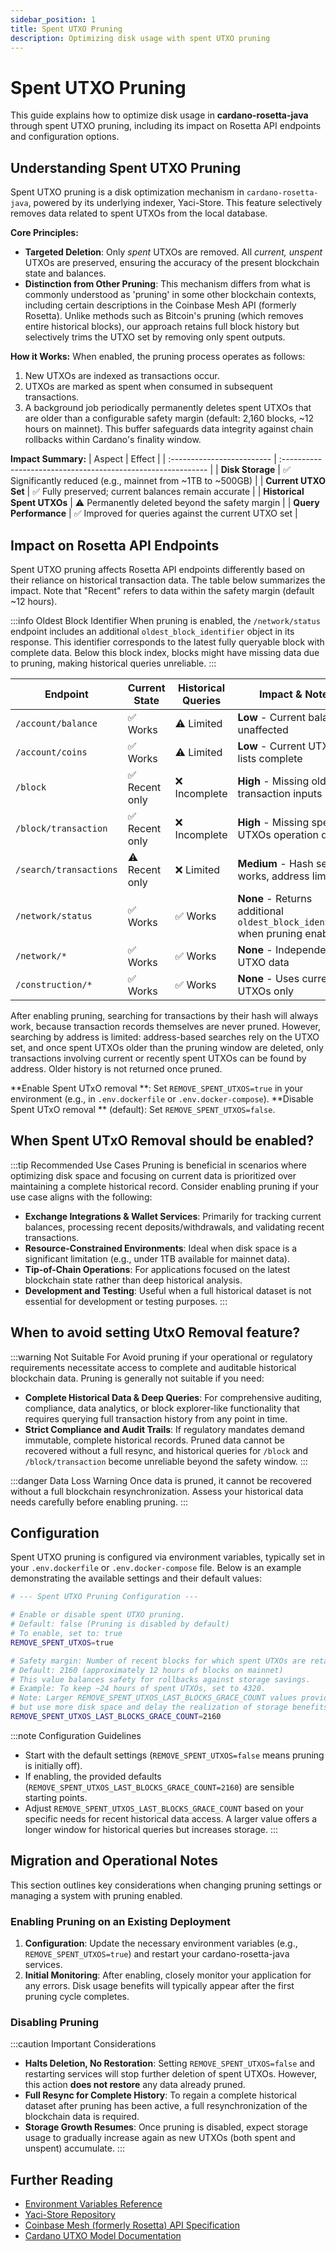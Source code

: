 ```yaml
---
sidebar_position: 1
title: Spent UTXO Pruning
description: Optimizing disk usage with spent UTXO pruning
---
```


# Spent UTXO Pruning

This guide explains how to optimize disk usage in **cardano-rosetta-java** through spent UTXO pruning, including its impact on Rosetta API endpoints and configuration options.

## Understanding Spent UTXO Pruning

Spent UTXO pruning is a disk optimization mechanism in `cardano-rosetta-java`, powered by its underlying indexer, Yaci-Store. This feature selectively removes data related to spent UTXOs from the local database.

**Core Principles:**

- **Targeted Deletion**: Only _spent_ UTXOs are removed. All _current, unspent_ UTXOs are preserved, ensuring the accuracy of the present blockchain state and balances.
- **Distinction from Other Pruning**: This mechanism differs from what is commonly understood as 'pruning' in some other blockchain contexts, including certain descriptions in the Coinbase Mesh API (formerly Rosetta). Unlike methods such as Bitcoin's pruning (which removes entire historical blocks), our approach retains full block history but selectively trims the UTXO set by removing only spent outputs.

**How it Works:**
When enabled, the pruning process operates as follows:

1.  New UTXOs are indexed as transactions occur.
2.  UTXOs are marked as spent when consumed in subsequent transactions.
3.  A background job periodically permanently deletes spent UTXOs that are older than a configurable safety margin (default: 2,160 blocks, ~12 hours on mainnet). This buffer safeguards data integrity against chain rollbacks within Cardano's finality window.

**Impact Summary:**
| Aspect | Effect |
| :------------------------- | :----------------------------------------------------------- |
| **Disk Storage** | ✅ Significantly reduced (e.g., mainnet from ~1TB to ~500GB) |
| **Current UTXO Set** | ✅ Fully preserved; current balances remain accurate |
| **Historical Spent UTXOs** | ⚠️ Permanently deleted beyond the safety margin |
| **Query Performance** | ✅ Improved for queries against the current UTXO set |

## Impact on Rosetta API Endpoints

Spent UTXO pruning affects Rosetta API endpoints differently based on their reliance on historical transaction data. The table below summarizes the impact. Note that "Recent" refers to data within the safety margin (default ~12 hours).

:::info Oldest Block Identifier
When pruning is enabled, the `/network/status` endpoint includes an additional `oldest_block_identifier` object in its response. This identifier corresponds to the latest fully queryable block with complete data. Below this block index, blocks might have missing data due to pruning, making historical queries unreliable.
:::

| **Endpoint**           | **Current State** | **Historical Queries** | **Impact & Notes**                                                           |
| ---------------------- | ----------------- | ---------------------- | ---------------------------------------------------------------------------- |
| `/account/balance`     | ✅ Works          | ⚠️ Limited             | **Low** - Current balances unaffected                                        |
| `/account/coins`       | ✅ Works          | ⚠️ Limited             | **Low** - Current UTXO lists complete                                        |
| `/block`               | ✅ Recent only    | ❌ Incomplete          | **High** - Missing old transaction inputs                                    |
| `/block/transaction`   | ✅ Recent only    | ❌ Incomplete          | **High** - Missing spent UTXOs operation details                             |
| `/search/transactions` | ⚠️ Recent only    | ❌ Limited             | **Medium** - Hash search works, address limited                              |
| `/network/status`      | ✅ Works          | ✅ Works               | **None** - Returns additional `oldest_block_identifier` when pruning enabled |
| `/network/*`           | ✅ Works          | ✅ Works               | **None** - Independent of UTXO data                                          |
| `/construction/*`      | ✅ Works          | ✅ Works               | **None** - Uses current UTXOs only                                           |

After enabling pruning, searching for transactions by their hash will always work, because transaction records themselves are never pruned. However, searching by address is limited: address-based searches rely on the UTXO set, and once spent UTXOs older than the pruning window are deleted, only transactions involving current or recently spent UTXOs can be found by address. Older history is not returned once pruned.

**Enable Spent UTxO removal **: Set `REMOVE_SPENT_UTXOS=true` in your environment (e.g., in `.env.dockerfile` or `.env.docker-compose`).
**Disable Spent UTxO removal ** (default): Set `REMOVE_SPENT_UTXOS=false`.

## When Spent UTxO Removal should be enabled?   

:::tip Recommended Use Cases
Pruning is beneficial in scenarios where optimizing disk space and focusing on current data is prioritized over maintaining a complete historical record. Consider enabling pruning if your use case aligns with the following:

- **Exchange Integrations & Wallet Services**: Primarily for tracking current balances, processing recent deposits/withdrawals, and validating recent transactions.
- **Resource-Constrained Environments**: Ideal when disk space is a significant limitation (e.g., under 1TB available for mainnet data).
- **Tip-of-Chain Operations**: For applications focused on the latest blockchain state rather than deep historical analysis.
- **Development and Testing**: Useful when a full historical dataset is not essential for development or testing purposes.
  :::

## When to avoid setting UtxO Removal feature?

:::warning Not Suitable For
Avoid pruning if your operational or regulatory requirements necessitate access to complete and auditable historical blockchain data. Pruning is generally not suitable if you need:

- **Complete Historical Data & Deep Queries**: For comprehensive auditing, compliance, data analytics, or block explorer-like functionality that requires querying full transaction history from any point in time.
- **Strict Compliance and Audit Trails**: If regulatory mandates demand immutable, complete historical records. Pruned data cannot be recovered without a full resync, and historical queries for `/block` and `/block/transaction` become unreliable beyond the safety window.
  :::

:::danger Data Loss Warning
Once data is pruned, it cannot be recovered without a full blockchain resynchronization. Assess your historical data needs carefully before enabling pruning.
:::

## Configuration

Spent UTXO pruning is configured via environment variables, typically set in your `.env.dockerfile` or `.env.docker-compose` file. Below is an example demonstrating the available settings and their default values:

```bash
# --- Spent UTXO Pruning Configuration ---

# Enable or disable spent UTXO pruning.
# Default: false (Pruning is disabled by default)
# To enable, set to: true
REMOVE_SPENT_UTXOS=true

# Safety margin: Number of recent blocks for which spent UTXOs are retained.
# Default: 2160 (approximately 12 hours of blocks on mainnet)
# This value balances safety for rollbacks against storage savings.
# Example: To keep ~24 hours of spent UTXOs, set to 4320.
# Note: Larger REMOVE_SPENT_UTXOS_LAST_BLOCKS_GRACE_COUNT values provide longer historical query support
# but use more disk space and delay the realization of storage benefits.
REMOVE_SPENT_UTXOS_LAST_BLOCKS_GRACE_COUNT=2160
```

:::note Configuration Guidelines

- Start with the default settings (`REMOVE_SPENT_UTXOS=false` means pruning is initially off).
- If enabling, the provided defaults (`REMOVE_SPENT_UTXOS_LAST_BLOCKS_GRACE_COUNT=2160`) are sensible starting points.
- Adjust `REMOVE_SPENT_UTXOS_LAST_BLOCKS_GRACE_COUNT` based on your specific needs for recent historical data access. A larger value offers a longer window for historical queries but increases storage.
  :::

## Migration and Operational Notes

This section outlines key considerations when changing pruning settings or managing a system with pruning enabled.

### Enabling Pruning on an Existing Deployment

1.  **Configuration**: Update the necessary environment variables (e.g., `REMOVE_SPENT_UTXOS=true`) and restart your cardano-rosetta-java services.
2.  **Initial Monitoring**: After enabling, closely monitor your application for any errors. Disk usage benefits will typically appear after the first pruning cycle completes.

### Disabling Pruning

:::caution Important Considerations

- **Halts Deletion, No Restoration**: Setting `REMOVE_SPENT_UTXOS=false` and restarting services will stop further deletion of spent UTXOs. However, this action **does not restore** any data already pruned.
- **Full Resync for Complete History**: To regain a complete historical dataset after pruning has been active, a full resynchronization of the blockchain data is required.
- **Storage Growth Resumes**: Once pruning is disabled, expect storage usage to gradually increase again as new UTXOs (both spent and unspent) accumulate.
  :::

## Further Reading

- [Environment Variables Reference](../install-and-deploy/env-vars.md)
- [Yaci-Store Repository](https://github.com/bloxbean/yaci-store)
- [Coinbase Mesh (formerly Rosetta) API Specification](https://docs.cdp.coinbase.com/mesh/docs/api-reference/)
- [Cardano UTXO Model Documentation](https://docs.cardano.org/learn/eutxo-explainer/)

